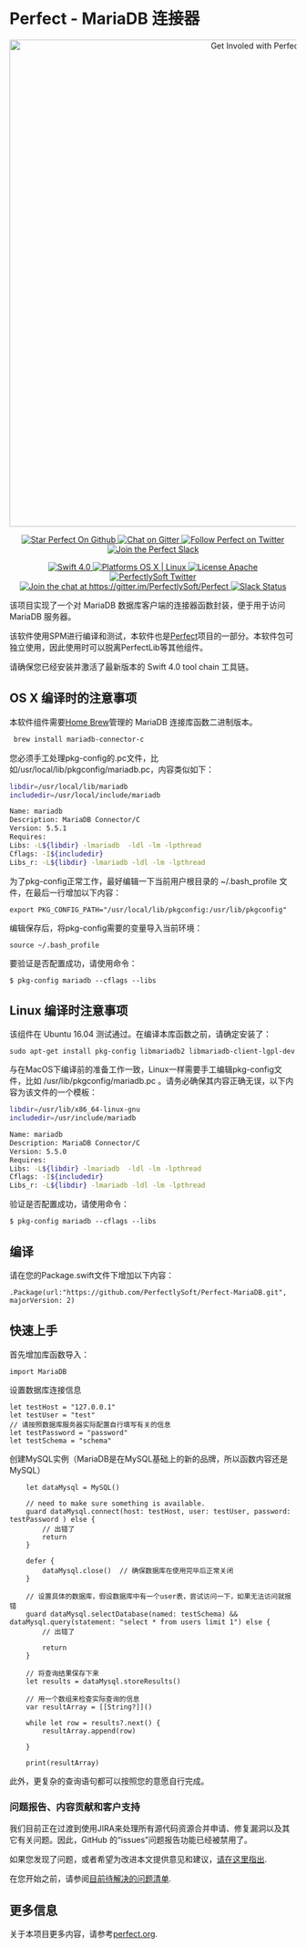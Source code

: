 # Perfect - MariaDB 连接器

<p align="center">
    <a href="http://perfect.org/get-involved.html" target="_blank">
        <img src="http://perfect.org/assets/github/perfect_github_2_0_0.jpg" alt="Get Involed with Perfect!" width="854" />
    </a>
</p>

<p align="center">
    <a href="https://github.com/PerfectlySoft/Perfect" target="_blank">
        <img src="http://www.perfect.org/github/Perfect_GH_button_1_Star.jpg" alt="Star Perfect On Github" />
    </a>  
    <a href="https://gitter.im/PerfectlySoft/Perfect" target="_blank">
        <img src="http://www.perfect.org/github/Perfect_GH_button_2_Git.jpg" alt="Chat on Gitter" />
    </a>  
    <a href="https://twitter.com/perfectlysoft" target="_blank">
        <img src="http://www.perfect.org/github/Perfect_GH_button_3_twit.jpg" alt="Follow Perfect on Twitter" />
    </a>  
    <a href="http://perfect.ly" target="_blank">
        <img src="http://www.perfect.org/github/Perfect_GH_button_4_slack.jpg" alt="Join the Perfect Slack" />
    </a>
</p>

<p align="center">
    <a href="https://developer.apple.com/swift/" target="_blank">
        <img src="https://img.shields.io/badge/Swift-4.0-orange.svg?style=flat" alt="Swift 4.0">
    </a>
    <a href="https://developer.apple.com/swift/" target="_blank">
        <img src="https://img.shields.io/badge/Platforms-OS%20X%20%7C%20Linux%20-lightgray.svg?style=flat" alt="Platforms OS X | Linux">
    </a>
    <a href="http://perfect.org/licensing.html" target="_blank">
        <img src="https://img.shields.io/badge/License-Apache-lightgrey.svg?style=flat" alt="License Apache">
    </a>
    <a href="http://twitter.com/PerfectlySoft" target="_blank">
        <img src="https://img.shields.io/badge/Twitter-@PerfectlySoft-blue.svg?style=flat" alt="PerfectlySoft Twitter">
    </a>
    <a href="https://gitter.im/PerfectlySoft/Perfect?utm_source=badge&utm_medium=badge&utm_campaign=pr-badge&utm_content=badge" target="_blank">
        <img src="https://img.shields.io/badge/Gitter-Join%20Chat-brightgreen.svg" alt="Join the chat at https://gitter.im/PerfectlySoft/Perfect">
    </a>
    <a href="http://perfect.ly" target="_blank">
        <img src="http://perfect.ly/badge.svg" alt="Slack Status">
    </a>
</p>


该项目实现了一个对 MariaDB 数据库客户端的连接器函数封装，便于用于访问 MariaDB 服务器。

该软件使用SPM进行编译和测试，本软件也是[Perfect](https://github.com/PerfectlySoft/Perfect)项目的一部分。本软件包可独立使用，因此使用时可以脱离PerfectLib等其他组件。

请确保您已经安装并激活了最新版本的 Swift 4.0 tool chain 工具链。

## OS X 编译时的注意事项

本软件组件需要[Home Brew](http://brew.sh)管理的 MariaDB 连接库函数二进制版本。
```bash
 brew install mariadb-connector-c
```

您必须手工处理pkg-config的.pc文件，比如/usr/local/lib/pkgconfig/mariadb.pc，内容类似如下：

```bash
libdir=/usr/local/lib/mariadb
includedir=/usr/local/include/mariadb

Name: mariadb
Description: MariaDB Connector/C
Version: 5.5.1
Requires:
Libs: -L${libdir} -lmariadb  -ldl -lm -lpthread
Cflags: -I${includedir}
Libs_r: -L${libdir} -lmariadb -ldl -lm -lpthread
```


为了pkg-config正常工作，最好编辑一下当前用户根目录的 ~/.bash_profile 文件，在最后一行增加以下内容：

```
export PKG_CONFIG_PATH="/usr/local/lib/pkgconfig:/usr/lib/pkgconfig"
```

编辑保存后，将pkg-config需要的变量导入当前环境：

```
source ~/.bash_profile
```

要验证是否配置成功，请使用命令：

```
$ pkg-config mariadb --cflags --libs
```

## Linux 编译时注意事项


该组件在 Ubuntu 16.04 测试通过。在编译本库函数之前，请确定安装了：

```
sudo apt-get install pkg-config libmariadb2 libmariadb-client-lgpl-dev  
```

与在MacOS下编译前的准备工作一致，Linux一样需要手工编辑pkg-config文件，比如 /usr/lib/pkgconfig/mariadb.pc 。请务必确保其内容正确无误，以下内容为该文件的一个模板：

```bash
libdir=/usr/lib/x86_64-linux-gnu
includedir=/usr/include/mariadb

Name: mariadb
Description: MariaDB Connector/C
Version: 5.5.0
Requires:
Libs: -L${libdir} -lmariadb  -ldl -lm -lpthread
Cflags: -I${includedir}
Libs_r: -L${libdir} -lmariadb -ldl -lm -lpthread
```

验证是否配置成功，请使用命令：

```
$ pkg-config mariadb --cflags --libs
```

## 编译

请在您的Package.swift文件下增加以下内容：

```
.Package(url:"https://github.com/PerfectlySoft/Perfect-MariaDB.git", majorVersion: 2)
```

## 快速上手

首先增加库函数导入：
```
import MariaDB
```

设置数据库连接信息
```
let testHost = "127.0.0.1"
let testUser = "test"
// 请按照数据库服务器实际配置自行填写有关的信息
let testPassword = "password"
let testSchema = "schema"
```

创建MySQL实例（MariaDB是在MySQL基础上的新的品牌，所以函数内容还是MySQL）

```
	let dataMysql = MySQL()

    // need to make sure something is available.
    guard dataMysql.connect(host: testHost, user: testUser, password: testPassword ) else {
        // 出错了
        return
    }

    defer {
        dataMysql.close()  // 确保数据库在使用完毕后正常关闭
    }

    // 设置具体的数据库，假设数据库中有一个user表，尝试访问一下，如果无法访问就报错
    guard dataMysql.selectDatabase(named: testSchema) && dataMysql.query(statement: "select * from users limit 1") else {
        // 出错了

        return
    }

    // 将查询结果保存下来
    let results = dataMysql.storeResults()

    // 用一个数组来检查实际查询的信息
    var resultArray = [[String?]]()

    while let row = results?.next() {
        resultArray.append(row)

    }

	print(resultArray)

```


此外，更复杂的查询语句都可以按照您的意愿自行完成。

### 问题报告、内容贡献和客户支持

我们目前正在过渡到使用JIRA来处理所有源代码资源合并申请、修复漏洞以及其它有关问题。因此，GitHub 的“issues”问题报告功能已经被禁用了。

如果您发现了问题，或者希望为改进本文提供意见和建议，[请在这里指出](http://jira.perfect.org:8080/servicedesk/customer/portal/1).

在您开始之前，请参阅[目前待解决的问题清单](http://jira.perfect.org:8080/projects/ISS/issues).


## 更多信息
关于本项目更多内容，请参考[perfect.org](http://perfect.org).
